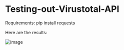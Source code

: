 # Testing-out-Virustotal-API

Requirements:
pip install requests

Here are the results:


![image](https://github.com/Reyzenello/Testing-out-Virustotal-API/assets/43668563/c5e05e8f-a80c-4a31-bc1e-ddd3a3946a1e)
